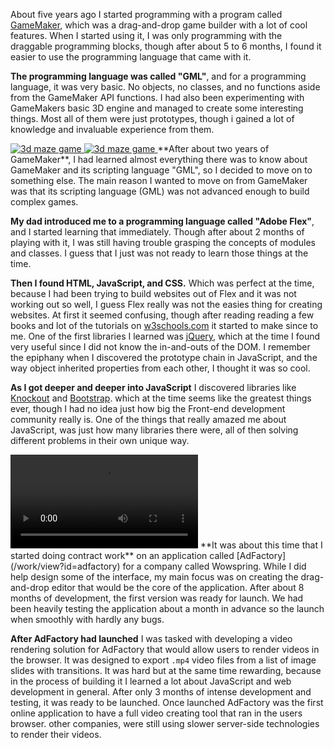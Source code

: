 <span class="first-letter">A</span>bout five years ago I started programming with a program called <a href="http://www.yoyogames.com/" target="_blank">GameMaker</a>, which was a drag-and-drop game builder with a lot of cool features.
When I started using it, I was only programming with the draggable programming blocks, though after about 5 to 6 months, I found it easier to use the programming language that came with it.

**The programming language was called "GML"**, and for a programming language, it was very basic. No objects, no classes, and no functions aside from the GameMaker API functions.
I had also been experimenting with GameMakers basic 3D engine and managed to create some interesting things.
Most all of them were just prototypes, though i gained a lot of knowledge and invaluable experience from them.

<a class="thumbnail pull-left margin-right-10-sm margin-bottom-10 width-50-xs width-25" href="https://dl.dropboxusercontent.com/spa/ihqn7sv44ik7per/site-assets/mdRes/3d%20maze%20game.png" target="_blank" data-image-modal>
	<img title="3d maze game" src="https://dl.dropboxusercontent.com/spa/ihqn7sv44ik7per/site-assets/mdRes/3d%20maze%20game_tn.jpg"/>
</a>
<a class="thumbnail pull-right margin-left-10-sm margin-bottom-10 width-50-xs width-25" href="https://dl.dropboxusercontent.com/spa/ihqn7sv44ik7per/site-assets/mdRes/3d%20test.png" target="_blank" data-image-modal>
	<img title="3d maze game" src="https://dl.dropboxusercontent.com/spa/ihqn7sv44ik7per/site-assets/mdRes/3d%20test_tn.jpg"/>
</a>
**After about two years of GameMaker**, I had learned almost everything there was to know about GameMaker and its scripting language "GML", so I decided to move on to something else.
The main reason I wanted to move on from GameMaker was that its scripting language (GML) was not advanced enough to build complex games.

**My dad introduced me to a programming language called "Adobe Flex"**, and I started learning that immediately.
Though after about 2 months of playing with it, I was still having trouble grasping the concepts of modules and classes.
I guess that I just was not ready to learn those things at the time.

**Then I found HTML, JavaScript, and CSS.**
Which was perfect at the time, because I had been trying to build websites out of Flex and it was not working out so well, I guess Flex really was not the easies thing for creating websites.
At first it seemed confusing, though after reading reading a few books and lot of the tutorials on [w3schools.com](http://www.w3schools.com/) it started to make since to me.
One of the first libraries I learned was [jQuery](/skills/view?id=jquery), which at the time I found very useful since I did not know the in-and-outs of the DOM.
I remember the epiphany when I discovered the prototype chain in JavaScript, and the way object inherited properties from each other, I thought it was so cool.

**As I got deeper and deeper into JavaScript** I discovered libraries like [Knockout](/skills/view?id=knockout) and [Bootstrap](/skills/view?id=bootstrap).
which at the time seems like the greatest things ever, though I had no idea just how big the Front-end development community really is.
One of the things that really amazed me about JavaScript, was just how many libraries there were, all of then solving different problems in their own unique way.

<span class="pull-left margin-right-10-sm margin-bottom-10 width-100-xs width-25" style="position: relative">
	<i class="fa fa-play-circle overlay-icon overlay-icon-hide"></i>
	<video class="play-on-hover img-responsive" rate="2.5" loopPause="2" preload src="https://dl.dropboxusercontent.com/spa/ihqn7sv44ik7per/site-assets/work/ad-factory/ad-factory.mp4"></video>
</span>
**It was about this time that I started doing contract work** on an application called [AdFactory](/work/view?id=adfactory) for a company called Wowspring.
While I did help design some of the interface, my main focus was on creating the drag-and-drop editor that would be the core of the application.
After about 8 months of development, the first version was ready for launch.
We had been heavily testing the application about a month in advance so the launch when smoothly with hardly any bugs.

**After AdFactory had launched** I was tasked with developing a video rendering solution for AdFactory that would allow users to render videos in the browser.
It was designed to export `.mp4` video files from a list of image slides with transitions.
It was hard but at the same time rewarding, because in the process of building it I learned a lot about JavaScript and web development in general.
After only 3 months of intense development and testing, it was ready to be launched.
Once launched AdFactory was the first online application to have a full video creating tool that ran in the users browser.
other companies, were still using slower server-side technologies to render their videos.

